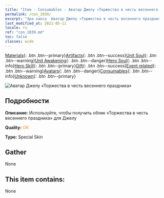 ```yaml
---
title: "Item - Consumables - Аватар Джелу «Торжества в честь весеннего праздника»"
permalink: /con_1039/
excerpt: "Эра хаоса  Аватар Джелу «Торжества в честь весеннего праздника»"
last_modified_at: 2021-05-11
locale: ru
ref: "con_1039.md"
toc: false
classes: wide
---
```

 [Materials](/ItemsRU/){: .btn .btn--primary}[Artifacts](/ItemsRU/Artifacts/){: .btn .btn--success}[Unit Soul](/ItemsRU/UnitSoul/){: .btn .btn--warning}[Unit Awakening](/ItemsRU/UnitAwakening/){: .btn .btn--danger}[Hero Soul](/ItemsRU/HeroSoul/){: .btn .btn--info}[Hero Skill](/ItemsRU/HeroSkill/){: .btn .btn--primary}[Gift](/ItemsRU/Gift/){: .btn .btn--success}[Event related](/ItemsRU/Events/){: .btn .btn--warning}[Avatars](/ItemsRU/Avatars/){: .btn .btn--danger}[Consumables](/ItemsRU/Consumables/){: .btn .btn--info}[Unknown](/ItemsRU/Unknown/){: .btn .btn--primary}

 ![Аватар Джелу «Торжества в честь весеннего праздника»](/images/h/h_Gelu7.jpg)

## Подробности
 **Описание:** Используйте, чтобы получить облик «Торжества в честь весеннего праздника» для Джелу

 **Quality:** <span style="color: #FF8C00">OK</span>

 **Type:** Special Skin

## Gather

  None

## This item contains:

  None

